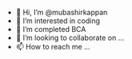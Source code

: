 - 👋 Hi, I’m @mubashirkappan
- 👀 I’m interested in coding
- 🌱 I’m completed  BCA 
- 💞️ I’m looking to collaborate on ...
- 📫 How to reach me ...

<!---
mubashirkappan/mubashirkappan is a ✨ special ✨ repository because its `README.md` (this file) appears on your GitHub profile.
You can click the Preview link to take a look at your changes.
--->
